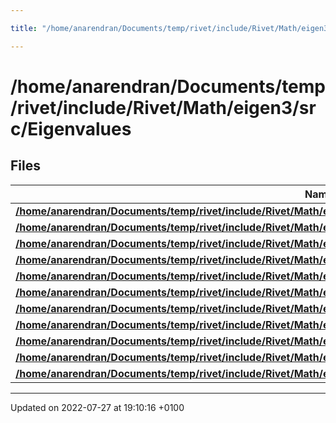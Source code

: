 ```yaml
---

title: "/home/anarendran/Documents/temp/rivet/include/Rivet/Math/eigen3/src/Eigenvalues"

---
```


# /home/anarendran/Documents/temp/rivet/include/Rivet/Math/eigen3/src/Eigenvalues



## Files

| Name           |
| -------------- |
| **[/home/anarendran/Documents/temp/rivet/include/Rivet/Math/eigen3/src/Eigenvalues/ComplexEigenSolver.h](http://example.org/files/complexeigensolver_8h/#file-complexeigensolver.h)**  |
| **[/home/anarendran/Documents/temp/rivet/include/Rivet/Math/eigen3/src/Eigenvalues/ComplexSchur.h](http://example.org/files/complexschur_8h/#file-complexschur.h)**  |
| **[/home/anarendran/Documents/temp/rivet/include/Rivet/Math/eigen3/src/Eigenvalues/EigenSolver.h](http://example.org/files/eigensolver_8h/#file-eigensolver.h)**  |
| **[/home/anarendran/Documents/temp/rivet/include/Rivet/Math/eigen3/src/Eigenvalues/GeneralizedEigenSolver.h](http://example.org/files/generalizedeigensolver_8h/#file-generalizedeigensolver.h)**  |
| **[/home/anarendran/Documents/temp/rivet/include/Rivet/Math/eigen3/src/Eigenvalues/GeneralizedSelfAdjointEigenSolver.h](http://example.org/files/generalizedselfadjointeigensolver_8h/#file-generalizedselfadjointeigensolver.h)**  |
| **[/home/anarendran/Documents/temp/rivet/include/Rivet/Math/eigen3/src/Eigenvalues/HessenbergDecomposition.h](http://example.org/files/hessenbergdecomposition_8h/#file-hessenbergdecomposition.h)**  |
| **[/home/anarendran/Documents/temp/rivet/include/Rivet/Math/eigen3/src/Eigenvalues/MatrixBaseEigenvalues.h](http://example.org/files/matrixbaseeigenvalues_8h/#file-matrixbaseeigenvalues.h)**  |
| **[/home/anarendran/Documents/temp/rivet/include/Rivet/Math/eigen3/src/Eigenvalues/RealQZ.h](http://example.org/files/realqz_8h/#file-realqz.h)**  |
| **[/home/anarendran/Documents/temp/rivet/include/Rivet/Math/eigen3/src/Eigenvalues/RealSchur.h](http://example.org/files/realschur_8h/#file-realschur.h)**  |
| **[/home/anarendran/Documents/temp/rivet/include/Rivet/Math/eigen3/src/Eigenvalues/SelfAdjointEigenSolver.h](http://example.org/files/selfadjointeigensolver_8h/#file-selfadjointeigensolver.h)**  |
| **[/home/anarendran/Documents/temp/rivet/include/Rivet/Math/eigen3/src/Eigenvalues/Tridiagonalization.h](http://example.org/files/tridiagonalization_8h/#file-tridiagonalization.h)**  |






-------------------------------

Updated on 2022-07-27 at 19:10:16 +0100
